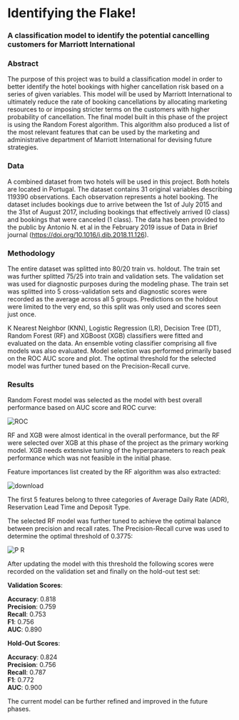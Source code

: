 # Identifying the Flake!

### A classification model to identify the potential cancelling customers for Marriott International

### Abstract

The purpose of this project was to build a classification model in order to better identify the hotel bookings with higher cancellation risk based on a series of given variables. This model will be used by Marriott International to ultimately reduce the rate of booking cancellations by allocating marketing resources to or imposing stricter terms on the customers with higher probability of cancellation. The final model built in this phase of the project is using the Random Forest algorithm. This algorithm also produced a list of the most relevant features that can be used by the marketing and administrative department of Marriott International for devising future strategies.

### Data

A combined dataset from two hotels will be used in this project. Both hotels are located in Portugal. The dataset contains 31 original variables describing 119390 observations. Each observation represents a hotel booking. The dataset includes bookings due to arrive between the 1st of July 2015 and the 31st of August 2017, including bookings that effectively arrived (0 class) and bookings that were canceled (1 class). The data has been provided to the public by Antonio N. et al in the February 2019 issue of Data in Brief journal (https://doi.org/10.1016/j.dib.2018.11.126).

### Methodology

The entire dataset was splitted into 80/20 train vs. holdout. The train set was further splitted 75/25 into train and validation sets. The validation set was used for diagnostic purposes during the modeling phase. The train set was splitted into 5 cross-validation sets and diagnostic scores were recorded as the average across all 5 groups. Predictions on the holdout were limited to the very end, so this split was only used and scores seen just once.

K Nearest Neighbor (KNN), Logistic Regression (LR), Decision Tree (DT), Random Forest (RF) and XGBoost (XGB) classifiers were fitted and evaluated on the data. An ensemble voting classifier comprising all five models was also evaluated. Model selection was performed primarily based on the ROC AUC score and plot. The optimal threshold for the selected model was further tuned based on the Precision-Recall curve.

### Results

Random Forest model was selected as the model with best overall performance based on AUC score and ROC curve:

![ROC](https://user-images.githubusercontent.com/84594280/142649031-bb7ea613-38bc-4882-83b3-a4e49bcf7875.png)

RF and XGB were almost identical in the overall performance, but the RF were selected over XGB at this phase of the project as the primary working model. XGB needs extensive tuning of the hyperparameters to reach peak performance which was not feasible in the initial phase.

Feature importances list created by the RF algorithm was also extracted:

![download](https://user-images.githubusercontent.com/84594280/142649295-28af98e7-5683-47b7-9f0f-59474daabbe6.png)

The first 5 features belong to three categories of Average Daily Rate (ADR), Reservation Lead Time and Deposit Type.

The selected RF model was further tuned to achieve the optimal balance between precision and recall rates. The Precision-Recall curve was used to determine the optimal threshold of 0.3775:

![P R](https://user-images.githubusercontent.com/84594280/142649406-70ab9996-0bcd-4bbb-8a7f-e832aa1680ec.png)

After updating the model with this threshold the following scores were recorded on the validation set and finally on the hold-out test set:

__Validation Scores__:

__Accuracy__: 0.818<br>
__Precision__: 0.759<br>
__Recall__: 0.753<br>
__F1__: 0.756<br>
__AUC__: 0.890<br>


__Hold-Out Scores__:

__Accuracy__: 0.824<br>
__Precision__: 0.756<br>
__Recall__: 0.787<br>
__F1__: 0.772<br>
__AUC__: 0.900<br>

The current model can be further refined and improved in the future phases.




